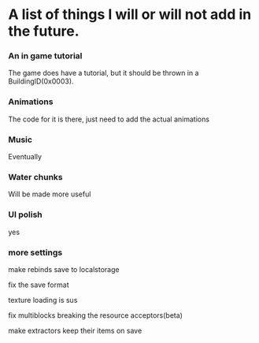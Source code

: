 # A list of things I will or will not add in the future.



### An in game tutorial

The game does have a tutorial, but it should be thrown in a BuildingID(0x0003).

### Animations

The code for it is there, just need to add the actual animations
### Music

Eventually

### Water chunks

Will be made more useful

### UI polish

yes

### more settings

make rebinds save to localstorage

fix the save format

texture loading is sus

fix multiblocks breaking the resource acceptors(beta)

make extractors keep their items on save
